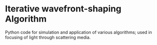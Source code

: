 # Iterative wavefront-shaping Algorithm
Python code for simulation and application of various algorithms; used in focusing of light through scattering media. 
